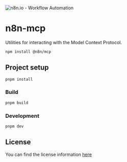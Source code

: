 ![n8n.io - Workflow Automation](https://user-images.githubusercontent.com/65276001/173571060-9f2f6d7b-bac0-43b6-bdb2-001da9694058.png)

# n8n-mcp

Utilities for interacting with the Model Context Protocol.

```bash
npm install @n8n/mcp
```

## Project setup

```bash
pnpm install
```

### Build

```bash
pnpm build
```

### Development

```bash
pnpm dev
```

## License

You can find the license information [here](https://github.com/n8n-io/n8n/blob/master/README.md#license)
